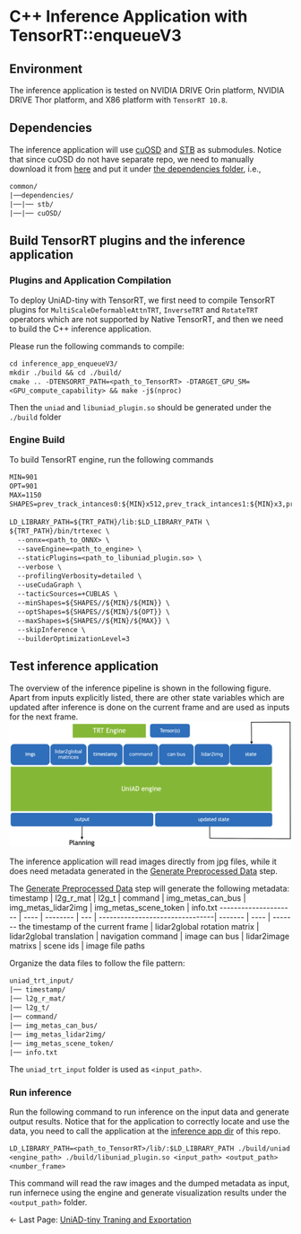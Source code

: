 # C++ Inference Application with TensorRT::enqueueV3

## Environment
The inference application is tested on NVIDIA DRIVE Orin platform, NVIDIA DRIVE Thor platform, and X86 platform with `TensorRT 10.8`.
## Dependencies
The inference application will use [cuOSD](https://github.com/NVIDIA-AI-IOT/Lidar_AI_Solution/tree/master/libraries/cuOSD) and [STB](https://github.com/nothings/stb) as submodules. Notice that since cuOSD do not have separate repo, we need to manually download it from [here](https://github.com/NVIDIA-AI-IOT/Lidar_AI_Solution/tree/master/libraries/cuOSD) and put it under [the dependencies folder](../../common/dependencies/), i.e.,
```
common/
|──dependencies/
|──|── stb/
|──|── cuOSD/
```
## Build TensorRT plugins and the inference application

### Plugins and Application Compilation
To deploy UniAD-tiny with TensorRT, we first need to compile TensorRT plugins for `MultiScaleDeformableAttnTRT`, `InverseTRT` and `RotateTRT` operators which are not supported by Native TensorRT, and then we need to build the C++ inference application. 

Please run the following commands to compile:
```
cd inference_app_enqueueV3/
mkdir ./build && cd ./build/
cmake .. -DTENSORRT_PATH=<path_to_TensorRT> -DTARGET_GPU_SM=<GPU_compute_capability> && make -j$(nproc)
```

Then the ```uniad``` and ```libuniad_plugin.so``` should be generated under the ```./build``` folder


### Engine Build
To build TensorRT engine, run the following commands
```
MIN=901
OPT=901
MAX=1150
SHAPES=prev_track_intances0:${MIN}x512,prev_track_intances1:${MIN}x3,prev_track_intances3:${MIN},prev_track_intances4:${MIN},prev_track_intances5:${MIN},prev_track_intances6:${MIN},prev_track_intances8:${MIN},prev_track_intances9:${MIN}x10,prev_track_intances11:${MIN}x4x256,prev_track_intances12:${MIN}x4,prev_track_intances13:${MIN}

LD_LIBRARY_PATH=${TRT_PATH}/lib:$LD_LIBRARY_PATH \
${TRT_PATH}/bin/trtexec \
  --onnx=<path_to_ONNX> \
  --saveEngine=<path_to_engine> \
  --staticPlugins=<path_to_libuniad_plugin.so> \
  --verbose \
  --profilingVerbosity=detailed \
  --useCudaGraph \
  --tacticSources=+CUBLAS \
  --minShapes=${SHAPES//${MIN}/${MIN}} \
  --optShapes=${SHAPES//${MIN}/${OPT}} \
  --maxShapes=${SHAPES//${MIN}/${MAX}} \
  --skipInference \
  --builderOptimizationLevel=3
```

## Test inference application
The overview of the inference pipeline is shown in the following figure. Apart from inputs explicitly listed, there are other state variables which are updated after inference is done on the current frame and are used as inputs for the next frame.
<img src="../assets/engine_infer.png" width="1024">

The inference application will read images directly from jpg files, while it does need metadata generated in the [Generate Preprocessed Data](../documents/data_prep.md#generate-preprocessed-data) step. 

The [Generate Preprocessed Data](../documents/data_prep.md#generate-preprocessed-data) step will generate the following metadata:
timestamp    | l2g_r_mat | l2g_t | command | img_metas_can_bus | img_metas_lidar2img | img_metas_scene_token | info.txt
--------------------- | ---- | -------- | --- | --------------------------------| ------- | ---- | -------
the timestamp of the current frame | lidar2global rotation matrix | lidar2global translation | navigation command | image can bus | lidar2image matrixs | scene ids | image file paths 

Organize the data files to follow the file pattern:
```
uniad_trt_input/
|── timestamp/
|── l2g_r_mat/
|── l2g_t/
|── command/
|── img_metas_can_bus/
|── img_metas_lidar2img/
|── img_metas_scene_token/
|── info.txt
```

The ```uniad_trt_input``` folder is used as ```<input_path>```.


### Run inference
Run the following command to run inference on the input data and generate output results. Notice that for the application to correctly locate and use the data, you need to call the application at the [inference app dir](./) of this repo.
```
LD_LIBRARY_PATH=<path_to_TensorRT>/lib/:$LD_LIBRARY_PATH ./build/uniad <engine_path> ./build/libuniad_plugin.so <input_path> <output_path> <number_frame>
```
This command will read the raw images and the dumped metadata as input, run infernece using the engine and generate visualization results under the ```<output_path>``` folder.

<- Last Page: [UniAD-tiny Traning and Exportation](../documents/train_export.md)
